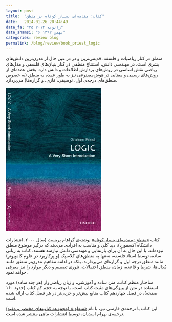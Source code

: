 ```yaml
---
layout: post
title:  "کتاب: مقدمه‌ای بسیار کوتاه بر منطق"
date:   2014-01-26 20:44:49
date_fa: "۲۵ ژانویه ۲۰۱۴"
date_shamsi: "۶ بهمن ۱۳۹۲"
categories: review blog
permalink: /blog/review/book_priest_logic
---
```


منطق در کنار ریاضیات و فلسفه، قدیمی‌ترین و در در عین حال از مدرن‌ترین دانش‌های بشری است. در مهندسی دانش، استنتاج منطقی در کنار بنیان‌های فلسفی و مدل‌های ریاضی نقش اساسی در روش‌های پردازش اطلاعات و دانش دارد. بخش عمده‌ای از روش‌های رسمی و معنایی در هوش‌مصنوعی نیز به طور عمده به منطق (به خصوص منطق‌های درجه‌ی اول، توصیفی، فازی، و گزاره‌ها) می‌پردازد.


![عکس جلد کتاب](/images/2014-01-26-logic_book_cover.jpg)

کتاب [«منطق: مقدمه‌ای بسیار کوتاه»](http://ukcatalogue.oup.com/product/9780192893208.do#) نوشته‌ی گراهام پریست (سال ۲۰۰۰، انتشارات دانشگاه اکسفورد)، دید کلی و مناسب به افرادی می‌دهد که درگیر موضوع منطق نبوده‌اند، با این حال به آن برای بازنمایی و مهندسی دانش نیازمند هستند. کتاب به زبانی ساده، توسط استاد فلسفه، نه‌تنها به منطق‌های کلاسیک (و پرکاربرد در علوم کامپیوتر) مانند منطق درجه اول و گزاره‌ای می‌پردازند، بلکه در ادامه مفاهیم مدرن‌تر منطق مانند مُدال‌ها، شرط و قاعده، زمان، منطق احتمالات، تئوری تصمیم و دیگر موارد را نیز معرفی خواهد نمود. 

ساختار منظم کتاب، متن ساده و آموزشی، و زبان ریاضی‌وار (هر چند ساده) مورد استفاده در متن از ویژگی‌های مثبت کتاب است. با توجه به حجم کم کتاب (حدود ۱۶۰ صفحه)، در فصل چهاردهم کتاب منابع بیش‌تر و جزیی‌تر در هر فصل کتاب ارائه شده است.

این کتاب با ترجمه‌ی فارسی نیز، با نام [«منطق» (مجموعه کتاب‌های مختصر و مفید) ](http://nashremahi.com/book/297)ترجمه‌ی بهرام اسدیان، توسط انتشارات ماهی منتشر شده است.

